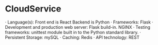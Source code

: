# CloudService

· Language(s): Front end is React
	             Backend is Python 
· Frameworks: Flask
· Development and production web server:  Flask build-in. NGINX
· Testing frameworks: unittest module built in to the Python standard library. 
· Persistent Storage: mySQL
· Caching: Redis
· API technology: REST
